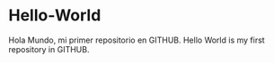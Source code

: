 # Hello-World
Hola Mundo, mi primer repositorio en GITHUB.
Hello World is my first repository in GITHUB.
